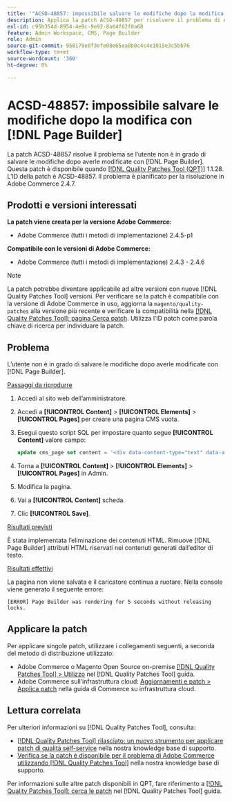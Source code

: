 ```yaml
---
title: '"ACSD-48857: impossibile salvare le modifiche dopo la modifica con [!DNL Page Builder]'''
description: Applica la patch ACSD-48857 per risolvere il problema di Adobe Commerce, se l’utente non è in grado di salvare le modifiche dopo la modifica con [!DNL Page Builder].
exl-id: c95b354d-8954-4e9c-9e92-8a64f62f0a68
feature: Admin Workspace, CMS, Page Builder
role: Admin
source-git-commit: 958179e0f3efe08e65ea8b0c4c4e1015e3c5bb76
workflow-type: tm+mt
source-wordcount: '360'
ht-degree: 0%

---
```


# ACSD-48857: impossibile salvare le modifiche dopo la modifica con [!DNL Page Builder]

La patch ACSD-48857 risolve il problema se l’utente non è in grado di salvare le modifiche dopo averle modificate con [!DNL Page Builder]. Questa patch è disponibile quando [[!DNL Quality Patches Tool (QPT)]](/help/announcements/adobe-commerce-announcements/magento-quality-patches-released-new-tool-to-self-serve-quality-patches.md) 1.1.28. L’ID della patch è ACSD-48857. Il problema è pianificato per la risoluzione in Adobe Commerce 2.4.7.

## Prodotti e versioni interessati

**La patch viene creata per la versione Adobe Commerce:**

* Adobe Commerce (tutti i metodi di implementazione) 2.4.5-p1

**Compatibile con le versioni di Adobe Commerce:**

* Adobe Commerce (tutti i metodi di implementazione) 2.4.3 - 2.4.6

>[!NOTE]
>
>La patch potrebbe diventare applicabile ad altre versioni con nuove [!DNL Quality Patches Tool] versioni. Per verificare se la patch è compatibile con la versione di Adobe Commerce in uso, aggiorna la `magento/quality-patches` alla versione più recente e verificare la compatibilità nella [[!DNL Quality Patches Tool]: pagina Cerca patch](https://experienceleague.adobe.com/tools/commerce-quality-patches/index.html). Utilizza l’ID patch come parola chiave di ricerca per individuare la patch.

## Problema

L’utente non è in grado di salvare le modifiche dopo averle modificate con [!DNL Page Builder].

<u>Passaggi da riprodurre</u>

1. Accedi al sito web dell’amministratore.
1. Accedi a **[!UICONTROL Content]** > **[!UICONTROL Elements]** > **[!UICONTROL Pages]** per creare una pagina CMS vuota.
1. Esegui questo script SQL per impostare quanto segue **[!UICONTROL Content]** valore campo:

   ```SQL
   update cms_page set content = '<div data-content-type="text" data-appearance="default" data-element="main"><h4 style="text-align: center;" contenteditable="true" data-placeholder="Edit Heading Text" data-content-type="heading" data-appearance="default" data-element="main">THE RULES</h4></div>' where page_id=8;
   ```

1. Torna a **[!UICONTROL Content]** > **[!UICONTROL Elements]** > **[!UICONTROL Pages]** in Admin.
1. Modifica la pagina.
1. Vai a **[!UICONTROL Content]** scheda.
1. Clic **[!UICONTROL Save]**.

<u>Risultati previsti</u>

È stata implementata l’eliminazione dei contenuti HTML. Rimuove [!DNL Page Builder] attributi HTML riservati nei contenuti generati dall’editor di testo.

<u>Risultati effettivi</u>

La pagina non viene salvata e il caricatore continua a ruotare. Nella console viene generato il seguente errore:

```
[ERROR] Page Builder was rendering for 5 seconds without releasing locks.
```

## Applicare la patch

Per applicare singole patch, utilizzare i collegamenti seguenti, a seconda del metodo di distribuzione utilizzato:

* Adobe Commerce o Magento Open Source on-premise [[!DNL Quality Patches Tool] > Utilizzo](https://experienceleague.adobe.com/docs/commerce-operations/tools/quality-patches-tool/usage.html) nel [!DNL Quality Patches Tool] guida.
* Adobe Commerce sull’infrastruttura cloud: [Aggiornamenti e patch > Applica patch](https://experienceleague.adobe.com/docs/commerce-cloud-service/user-guide/develop/upgrade/apply-patches.html) nella guida di Commerce su infrastruttura cloud.

## Lettura correlata

Per ulteriori informazioni su [!DNL Quality Patches Tool], consulta:

* [[!DNL Quality Patches Tool] rilasciato: un nuovo strumento per applicare patch di qualità self-service](/help/announcements/adobe-commerce-announcements/magento-quality-patches-released-new-tool-to-self-serve-quality-patches.md) nella nostra knowledge base di supporto.
* [Verifica se la patch è disponibile per il problema di Adobe Commerce utilizzando [!DNL Quality Patches Tool]](/help/support-tools/patches-available-in-qpt-tool/check-patch-for-magento-issue-with-magento-quality-patches.md) nella nostra knowledge base di supporto.

Per informazioni sulle altre patch disponibili in QPT, fare riferimento a [[!DNL Quality Patches Tool]: cerca le patch](https://experienceleague.adobe.com/tools/commerce-quality-patches/index.html) nel [!DNL Quality Patches Tool] guida.

